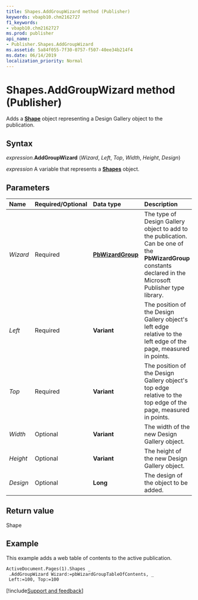 ```yaml
---
title: Shapes.AddGroupWizard method (Publisher)
keywords: vbapb10.chm2162727
f1_keywords:
- vbapb10.chm2162727
ms.prod: publisher
api_name:
- Publisher.Shapes.AddGroupWizard
ms.assetid: 5a84f055-7f30-0757-f507-40ee34b214f4
ms.date: 06/14/2019
localization_priority: Normal
---
```



# Shapes.AddGroupWizard method (Publisher)

Adds a **[Shape](Publisher.Shape.md)** object representing a Design Gallery object to the publication.


## Syntax

_expression_.**AddGroupWizard** (_Wizard_, _Left_, _Top_, _Width_, _Height_, _Design_)

_expression_ A variable that represents a **[Shapes](Publisher.Shapes.md)** object.


## Parameters

|Name|Required/Optional|Data type|Description|
|:-----|:-----|:-----|:-----|
|_Wizard_|Required| **[PbWizardGroup](Publisher.PbWizardGroup.md)**|The type of Design Gallery object to add to the publication. Can be one of the **PbWizardGroup** constants declared in the Microsoft Publisher type library.|
|_Left_ |Required| **Variant**|The position of the Design Gallery object's left edge relative to the left edge of the page, measured in points.|
|_Top_ |Required| **Variant**|The position of the Design Gallery object's top edge relative to the top edge of the page, measured in points.|
|_Width_|Optional| **Variant**|The width of the new Design Gallery object.|
|_Height_|Optional| **Variant**|The height of the new Design Gallery object.|
|_Design_|Optional| **Long**|The design of the object to be added.|

## Return value

Shape


## Example

This example adds a web table of contents to the active publication.

```vb
ActiveDocument.Pages(1).Shapes _ 
 .AddGroupWizard Wizard:=pbWizardGroupTableOfContents, _ 
 Left:=100, Top:=100
```

[!include[Support and feedback](~/includes/feedback-boilerplate.md)]